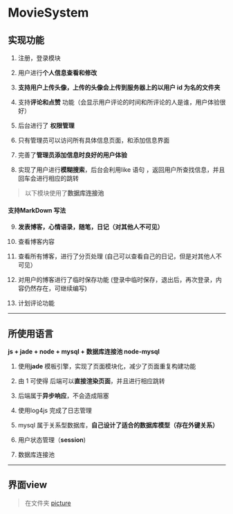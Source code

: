 # MovieSystem

## 实现功能

1. 注册，登录模块

2. 用户进行**个人信息查看和修改** 

3. **支持用户上传头像，上传的头像会上传到服务器上的以用户 id 为名的文件夹**

4. 支持**评论和点赞** 功能（会显示用户评论的时间和所评论的人是谁，用户体验很好）

5. 后台进行了 **权限管理**

6. 只有管理员可以访问所有具体信息页面，和添加信息界面

7. 完善了**管理员添加信息时良好的用户体验**

8. 实现了用户进行**模糊搜索**，后台会利用like 语句 ，返回用户所查找信息，并且回车会进行相应的跳转

> 以下模块使用了**数据库连接池**

#### 支持MarkDown 写法

9. **发表博客，心情语录，随笔，日记（对其他人不可见）**

10. 查看博客内容

11. 查看所有博客，进行了分页处理 (自己可以查看自己的日记，但是对其他人不可见）

12. 对用户的博客进行了临时保存功能 (登录中临时保存，退出后，再次登录，内容仍然存在，可继续编写)

12. 计划评论功能

***

## 所使用语言

**js + jade + node + mysql + 数据库连接池 node-mysql**

1. 使用**jade** 模板引擎，实现了页面模块化，减少了页面重复构建功能

2. 由 1 可使得 后端可以**直接渲染页面**，并且进行相应跳转

3. 后端属于**异步响应**，不会造成阻塞

4. 使用log4js 完成了日志管理

5. mysql 属于关系型数据库，**自己设计了适合的数据库模型（存在外键关系）**

6. 用户状态管理（**session**) 

7. 数据库连接池

***

## 界面view

> 在文件夹 <a href ="https://github.com/Lyrics1/MovieSystem/tree/master/picture">picture</a>







